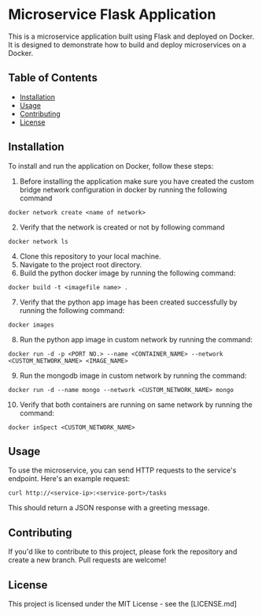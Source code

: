 # Microservice Flask Application

This is a microservice application built using Flask and deployed on Docker. It is designed to demonstrate how to build and deploy microservices on a Docker.

## Table of Contents

- [Installation](#installation)
- [Usage](#usage)
- [Contributing](#contributing)
- [License](#license)

## Installation

To install and run the application on Docker, follow these steps:

1. Before installing the application make sure you have created the custom bridge network configuration in docker by running the following command

`docker network create <name of network>`

2. Verify that the network is created or not by following command

`docker network ls`

4. Clone this repository to your local machine.
5. Navigate to the project root directory.
6. Build the python docker image by running the following command:

`docker build -t <imagefile name> .`

7. Verify that the python app image has been created successfully by running the following command:

`docker images`

8. Run the python app image in custom network by running the command:

`docker run -d -p <PORT NO.> --name <CONTAINER_NAME> --network <CUSTOM_NETWORK_NAME> <IMAGE_NAME>`

9. Run the mongodb image in custom network by running the command:

`docker run -d --name mongo --network <CUSTOM_NETWORK_NAME> mongo`

10. Verify that both containers are running on same network by running the command:

`docker inSpect <CUSTOM_NETWORK_NAME>`

## Usage

To use the microservice, you can send HTTP requests to the service's endpoint. Here's an example request:

`curl http://<service-ip>:<service-port>/tasks`


This should return a JSON response with a greeting message.

## Contributing

If you'd like to contribute to this project, please fork the repository and create a new branch. Pull requests are welcome!

## License

This project is licensed under the MIT License - see the [LICENSE.md]
